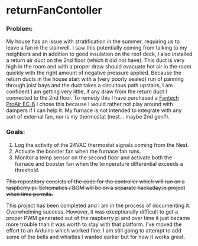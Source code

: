 # returnFanContoller

### Problem: 

My house has an issue with stratification in the summer, requiring us to leave a fan in the stairwell. I saw this potentially coming from talking to my neighbors and in addition to good insulation on the roof deck, I also installed a return air duct on the 2nd floor (which it did not have).  This duct is very high in the room and with a proper draw should evacuate hot air in the room quickly with the right amount of negative pressure applied. Because the return ducts in the house start with a (very poorly sealed) run of panning through joist bays and the duct takes a circuitous path upstairs, I am confident I am getting very little, if any draw from the return duct I connected to the 2nd floor.  To remedy this I have purchased a [Fantech ProAir EC-6](https://shop.fantech.net/en-US/prioair--6--ec--inline--duct--fan/p96222#!) I chose this because I would rather not play around with dampers if I can help it.  My furnace is not intended to integrate  with any sort of external fan, nor is my thermostat (nest... maybe 2nd gen?). 

### Goals: 

1. Log the activity of the 24VAC thermostat signals coming from the Nest. 
2. Activate the booster fan when the furnace fan runs.
3. Monitor a temp sensor on the second floor and activate both the furnace and booster fan when the temperature differential exceeds a threshold. 

~~This repostitory consists of the code for the controller which will run on a raspberry pi. Schematics / BOM  will be on a separate hackaday.io project when time permits.~~

This project has been completed and I am in the process of documenting it. Overwhelming success. However, it was exceptionally difficult to get a proper PWM generated out of the raspberry pi and over time it just became more trouble than it was worth to stay with that platform. I've moved the effort to an Arduino which worked fine. I am still going to attempt to add some of the bells and whistles I wanted earlier but for now it works great. 
